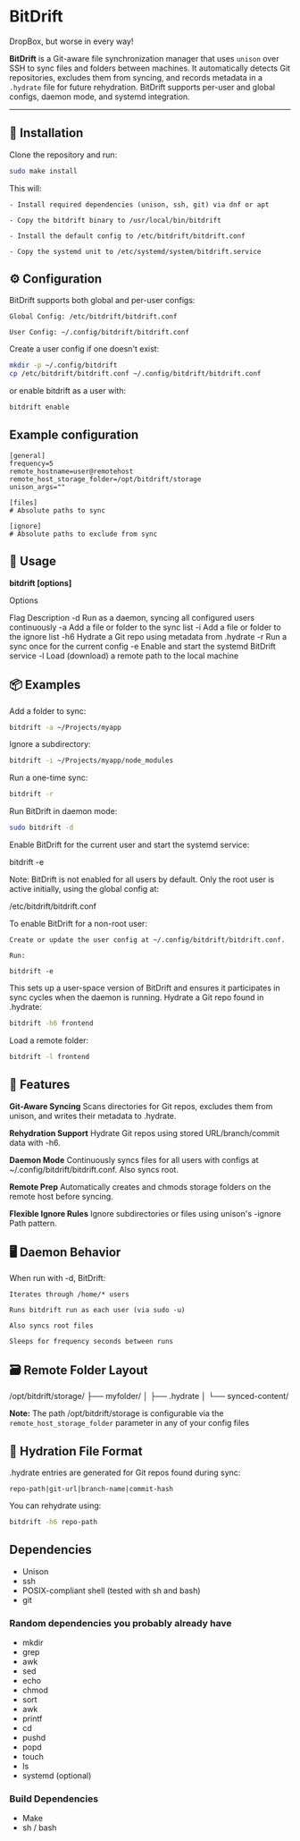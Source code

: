 # BitDrift

DropBox, but worse in every way!

**BitDrift** is a Git-aware file synchronization manager that uses `unison` over SSH to sync files and folders between machines. It automatically detects Git repositories, excludes them from syncing, and records metadata in a `.hydrate` file for future rehydration. BitDrift supports per-user and global configs, daemon mode, and systemd integration.

---


## 🔧 Installation

Clone the repository and run:

```bash
sudo make install
```

This will:

    - Install required dependencies (unison, ssh, git) via dnf or apt

    - Copy the bitdrift binary to /usr/local/bin/bitdrift

    - Install the default config to /etc/bitdrift/bitdrift.conf

    - Copy the systemd unit to /etc/systemd/system/bitdrift.service



## ⚙️ Configuration

BitDrift supports both global and per-user configs:

    Global Config: /etc/bitdrift/bitdrift.conf

    User Config: ~/.config/bitdrift/bitdrift.conf

Create a user config if one doesn't exist:

```bash
mkdir -p ~/.config/bitdrift
cp /etc/bitdrift/bitdrift.conf ~/.config/bitdrift/bitdrift.conf
```

or enable bitdrift as a user with:

```bash
bitdrift enable
```

## Example configuration

```
[general]
frequency=5
remote_hostname=user@remotehost
remote_host_storage_folder=/opt/bitdrift/storage
unison_args=""

[files]
# Absolute paths to sync

[ignore]
# Absolute paths to exclude from sync
```

## 🚀 Usage

**bitdrift [options]**

Options

Flag	Description
-d	Run as a daemon, syncing all configured users continuously
-a <path>	Add a file or folder to the sync list
-i <path>	Add a file or folder to the ignore list
-h6 <repo>	Hydrate a Git repo using metadata from .hydrate
-r	Run a sync once for the current config
-e	Enable and start the systemd BitDrift service
-l <path>	Load (download) a remote path to the local machine


## 📦 Examples

Add a folder to sync:

```bash
bitdrift -a ~/Projects/myapp
```

Ignore a subdirectory:

```bash
bitdrift -i ~/Projects/myapp/node_modules
```

Run a one-time sync:

```bash
bitdrift -r
```

Run BitDrift in daemon mode:

```bash
sudo bitdrift -d
```

Enable BitDrift for the current user and start the systemd service:

bitdrift -e

Note: BitDrift is not enabled for all users by default. Only the root user is active initially, using the global config at:

/etc/bitdrift/bitdrift.conf

To enable BitDrift for a non-root user:

    Create or update the user config at ~/.config/bitdrift/bitdrift.conf.

    Run:

    bitdrift -e

This sets up a user-space version of BitDrift and ensures it participates in sync cycles when the daemon is running.
Hydrate a Git repo found in .hydrate:

```bash
bitdrift -h6 frontend
```

Load a remote folder:

```bash
bitdrift -l frontend
```


## 🧠 Features

**Git-Aware Syncing**
Scans directories for Git repos, excludes them from unison, and writes their metadata to .hydrate.

**Rehydration Support**
Hydrate Git repos using stored URL/branch/commit data with -h6.

**Daemon Mode**
Continuously syncs files for all users with configs at ~/.config/bitdrift/bitdrift.conf. Also syncs root.

**Remote Prep**
Automatically creates and chmods storage folders on the remote host before syncing.

**Flexible Ignore Rules**
Ignore subdirectories or files using unison's -ignore Path pattern.



## 🖥️ Daemon Behavior

When run with -d, BitDrift:

    Iterates through /home/* users

    Runs bitdrift run as each user (via sudo -u)

    Also syncs root files

    Sleeps for frequency seconds between runs



## 🗃️ Remote Folder Layout

/opt/bitdrift/storage/
├── myfolder/
│   ├── .hydrate
│   └── synced-content/

**Note:** The path /opt/bitdrift/storage is configurable via the `remote_host_storage_folder` 
parameter in any of your config files



## 📂 Hydration File Format

.hydrate entries are generated for Git repos found during sync:

```
repo-path|git-url|branch-name|commit-hash
```

You can rehydrate using:

```bash
bitdrift -h6 repo-path
```


## Dependencies

- Unison
- ssh
- POSIX-compliant shell (tested with sh and bash)
- git


### Random dependencies you probably already have

- mkdir
- grep
- awk
- sed
- echo
- chmod
- sort
- awk
- printf
- cd
- pushd 
- popd
- touch
- ls
- systemd (optional)


### Build Dependencies

- Make
- sh / bash

